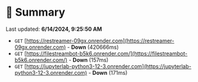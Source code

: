# 📖 Summary
Last updated: **6/14/2024, 9:25:50 AM**

- `GET` [https://restreamer-09gx.onrender.com](https://restreamer-09gx.onrender.com) - **Down** (420666ms)
- `GET` [https://filestreambot-b5k6.onrender.com/](https://filestreambot-b5k6.onrender.com/) - **Down** (157ms)
- `GET` [https://jupyterlab-python3-12-3.onrender.com](https://jupyterlab-python3-12-3.onrender.com) - **Down** (171ms)
